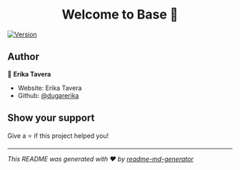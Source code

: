 <h1 align="center">Welcome to Base 👋</h1>
<p>
  <a href="https://www.npmjs.com/package/Base" target="_blank">
    <img alt="Version" src="https://img.shields.io/npm/v/Base.svg">
  </a>
</p>

## Author

👤 **Erika Tavera**

* Website: Erika Tavera
* Github: [@dugarerika](https://github.com/dugarerika)

## Show your support

Give a ⭐️ if this project helped you!

***
_This README was generated with ❤️ by [readme-md-generator](https://github.com/kefranabg/readme-md-generator)_